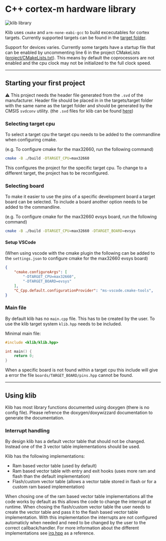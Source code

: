 # C++ cortex-m hardware library

![klib library](https://github.com/itzandroidtab/klib/actions/workflows/build.yml/badge.svg)

Klib uses `cmake` and `arm-none-eabi-gcc` to build excecutables for cortex targets. Currently supported targets can be found in the [target folder](./targets/).

Support for devices varies. Currently some targets have a startup file that can be enabled by uncommenting line 6 in the project CMakeLists ([project/CMakeLists.txt](./project/CMakeLists.txt#L6)). This means by default the coprocessors are not enabled and the cpu clock may not be initialized to the full clock speed.

---

## Starting your first project

:warning: This project needs the header file generated from the `.svd` of the manufacturer. Header file should be placed in in the targets/target folder with the same name as the target folder and should be generated by the CMSIS `svdconv` utility. (the `.svd` files for klib can be found [here](https://github.com/itzandroidtab/klib-svd))

### Selecting target cpu
To select a target cpu the target cpu needs to be added to the commandline when configuring cmake. 

(e.g. To configure cmake for the max32660, run the following command)
```sh
cmake -B ./build -DTARGET_CPU=max32660
```
This configures the project for the specific target cpu. To change to a different target, the project has to be reconfigured.

### Selecting board 
To make it easier to use the pins of a specific development board a target board can be selected. To include a board another option needs to be added to the commandline. 

(e.g. To configure cmake for the max32660 evsys board, run the following command)
```sh
cmake -B ./build -DTARGET_CPU=max32660 -DTARGET_BOARD=evsys
```

#### Setup VSCode
(When using vscode with the cmake plugin the following can be added to the `settings.json` to configure cmake for the max32660 evsys board)
```json
{
    "cmake.configureArgs": [
        "-DTARGET_CPU=max32660",
        "-DTARGET_BOARD=evsys"
    ],
    "C_Cpp.default.configurationProvider": "ms-vscode.cmake-tools",
}
```

### Main file
By default klib has no `main.cpp` file. This has to be created by the user. To use the klib target system `klib.hpp` needs to be included. 

Minimal main file:
```cpp
#include <klib/klib.hpp>

int main() {
    return 0;
}
```
When a specific board is not found within a target cpu this include will give a error the file `boards/TARGET_BOARD/pins.hpp` cannot be found.


---

## Using klib
Klib has most library functions documented using doxygen (there is no config file). Please refrence the doxygen/doxywizzard documentation to generate the documentation. 

### Interrupt handling
By design klib has a default vector table that should not be changed. Instead one of the 3 vector table implementations should be used. 

Klib has the following implementations:
* Ram based vector table (used by default)
* Ram based vector table with entry and exit hooks (uses more ram and flash than the default implementation)
* Flash/custom vector table (allows a vector table stored in flash or for a custom ram based implementation)

When chosing one of the ram based vector table implementations all the code works by default as this allows the code to change the interrupt at runtime. When chosing the flash/custom vector table the user needs to create the vector table and pass it to the flash based vector table implementation. With this implementation the interrupts are not configured automaticly when needed and need to be changed by the user to the correct callback/handler. For more information about the different implementations see [irq.hpp](./klib/irq.hpp) as a reference.
